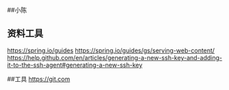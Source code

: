 ##小陈

## 资料工具
https://spring.io/guides
https://spring.io/guides/gs/serving-web-content/
https://help.github.com/en/articles/generating-a-new-ssh-key-and-adding-it-to-the-ssh-agent#generating-a-new-ssh-key

##工具
https://git.com
